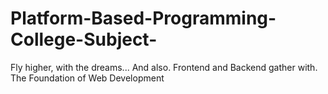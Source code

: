 # Platform-Based-Programming-College-Subject-
Fly higher, with the dreams... And also. Frontend and Backend gather with. The Foundation of Web Development
